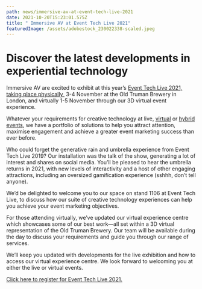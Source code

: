 ```yaml
---
path: news/immersive-av-at-event-tech-live-2021
date: 2021-10-20T15:23:01.575Z
title: " Immersive AV at Event Tech Live 2021"
featuredImage: /assets/adobestock_230022338-scaled.jpeg
---
```

# Discover the latest developments in experiential technology

Immersive AV are excited to exhibit at this year’s [Event Tech Live 2021, taking place physically ](https://eventtechlive.com/london/) 3-4 November at the Old Truman Brewery in London, and virtually 1-5 November through our 3D virtual event experience.

Whatever your requirements for creative technology at live, [virtual](https://immersiveav.com/event-technical-production/virtual-event-production-services/) or [hybrid events](https://immersiveav.com/event-technical-production/hybrid-event-technical-production-services/), we have a portfolio of solutions to help you attract attention, maximise engagement and achieve a greater event marketing success than ever before.

Who could forget the generative rain and umbrella experience from Event Tech Live 2019? Our installation was the talk of the show, generating a lot of interest and shares on social media. You’ll be pleased to hear the umbrella returns in 2021, with new levels of interactivity and a host of other engaging attractions, including an oversized gamification experience (sshhh, don’t tell anyone).

We’d be delighted to welcome you to our space on stand 1106 at Event Tech Live, to discuss how our suite of creative technology experiences can help you achieve your event marketing objectives.

For those attending virtually, we’ve updated our virtual experience centre which showcases some of our best work—all set within a 3D virtual representation of the Old Truman Brewery. Our team will be available during the day to discuss your requirements and guide you through our range of services.

We’ll keep you updated with developments for the live exhibition and how to access our virtual experience centre. We look forward to welcoming you at either the live or virtual events.

[Click here to register for Event Tech Live 2021.](https://eventtechlive.com/london/)